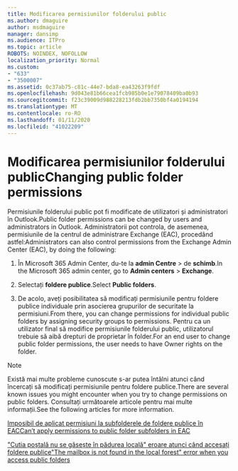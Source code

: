 ```yaml
---
title: Modificarea permisiunilor folderului public
ms.author: dmaguire
author: msdmaguire
manager: dansimp
ms.audience: ITPro
ms.topic: article
ROBOTS: NOINDEX, NOFOLLOW
localization_priority: Normal
ms.custom:
- "633"
- "3500007"
ms.assetid: 0c37ab75-c81c-44e7-bda8-ea43263f9fdf
ms.openlocfilehash: 9d043e81b66cea1fcb985b0e1e79078409ba0b93
ms.sourcegitcommit: f23c39009d988228213fdb2bb7350bf4a0194194
ms.translationtype: MT
ms.contentlocale: ro-RO
ms.lasthandoff: 01/11/2020
ms.locfileid: "41022209"
---
```

# <a name="changing-public-folder-permissions"></a><span data-ttu-id="7f428-102">Modificarea permisiunilor folderului public</span><span class="sxs-lookup"><span data-stu-id="7f428-102">Changing public folder permissions</span></span>

<span data-ttu-id="7f428-103">Permisiunile folderului public pot fi modificate de utilizatori și administratori în Outlook.</span><span class="sxs-lookup"><span data-stu-id="7f428-103">Public folder permissions can be changed by users and administrators in Outlook.</span></span> <span data-ttu-id="7f428-104">Administratorii pot controla, de asemenea, permisiunile de la centrul de administrare Exchange (EAC), procedând astfel:</span><span class="sxs-lookup"><span data-stu-id="7f428-104">Administrators can also control permissions from the Exchange Admin Center (EAC), by doing the following:</span></span>
  
1. <span data-ttu-id="7f428-105">În Microsoft 365 Admin Center, du-te la **admin Centre** \> de **schimb**.</span><span class="sxs-lookup"><span data-stu-id="7f428-105">In the Microsoft 365 admin center, go to **Admin centers** \> **Exchange**.</span></span>

2. <span data-ttu-id="7f428-106">Selectați **foldere publice**.</span><span class="sxs-lookup"><span data-stu-id="7f428-106">Select **Public folders**.</span></span>

3. <span data-ttu-id="7f428-107">De acolo, aveți posibilitatea să modificați permisiunile pentru foldere publice individuale prin asocierea grupurilor de securitate la permisiuni.</span><span class="sxs-lookup"><span data-stu-id="7f428-107">From there, you can change permissions for individual public folders by assigning security groups to permissions.</span></span> <span data-ttu-id="7f428-108">Pentru ca un utilizator final să modifice permisiunile folderului public, utilizatorul trebuie să aibă drepturi de proprietar în folder.</span><span class="sxs-lookup"><span data-stu-id="7f428-108">For an end user to change public folder permissions, the user needs to have Owner rights on the folder.</span></span>

> [!NOTE]
> <span data-ttu-id="7f428-109">Există mai multe probleme cunoscute s-ar putea întâlni atunci când încercați să modificați permisiunile pentru foldere publice.</span><span class="sxs-lookup"><span data-stu-id="7f428-109">There are several known issues you might encounter when you try to change permissions on public folders.</span></span> <span data-ttu-id="7f428-110">Consultați următoarele articole pentru mai multe informații.</span><span class="sxs-lookup"><span data-stu-id="7f428-110">See the following articles for more information.</span></span>
>
> [<span data-ttu-id="7f428-111">Imposibil de aplicat permisiuni la subfolderele de foldere publice în EAC</span><span class="sxs-lookup"><span data-stu-id="7f428-111">Can’t apply permissions to public folder subfolders in EAC</span></span>](https://docs.microsoft.com/exchange/troubleshoot/public-folders/can%E2%80%99t-apply-permissions-public-folder-subfolders)
>
> [<span data-ttu-id="7f428-112">"Cutia poștală nu se găsește în pădurea locală" eroare atunci când accesați foldere publice</span><span class="sxs-lookup"><span data-stu-id="7f428-112">"The mailbox is not found in the local forest" error when you access public folders</span></span>](https://docs.microsoft.com/exchange/troubleshoot/public-folders/mailbox-not-found-local-forest-public-folder)

